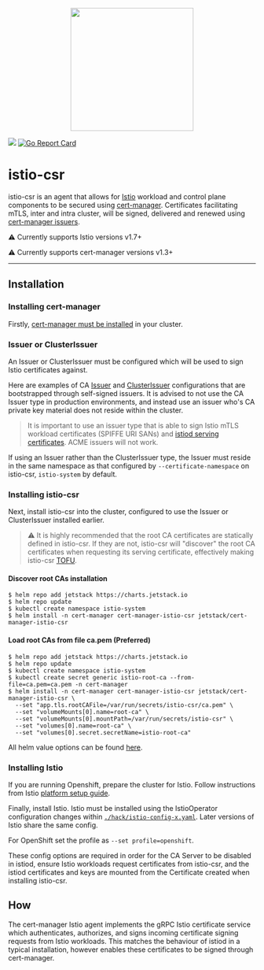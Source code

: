 <p align="center"><img src="https://github.com/jetstack/cert-manager/blob/master/logo/logo.png" width="250x" /></p>
</a>
<a href="https://godoc.org/github.com/cert-manager/istio-csr"><img src="https://godoc.org/github.com/cert-manager/istio-csr?status.svg"></a>
<a href="https://goreportcard.com/report/github.com/cert-manager/istio-csr"><img alt="Go Report Card" src="https://goreportcard.com/badge/github.com/cert-manager/istio-csr" /></a></p>

# istio-csr

istio-csr is an agent that allows for [Istio](https://istio.io) workload and
control plane components to be secured using
[cert-manager](https://cert-manager.io). Certificates facilitating mTLS, inter
and intra cluster, will be signed, delivered and renewed using [cert-manager
issuers](https://cert-manager.io/docs/concepts/issuer).

⚠️ Currently supports Istio versions v1.7+

⚠️ Currently supports cert-manager versions v1.3+

---

## Installation

### Installing cert-manager

Firstly, [cert-manager must be
installed](https://cert-manager.io/docs/installation/) in your cluster.

### Issuer or ClusterIssuer
An Issuer or ClusterIssuer must be configured which will be used to sign Istio
certificates against.

Here are examples of CA [Issuer](./docs/example-issuer.yaml) and
[ClusterIssuer](./docs/example-cluster-issuer.yaml) configurations that are
bootstrapped through self-signed issuers. It is advised to not use the CA Issuer
type in production environments, and instead use an issuer who's CA private key
material does not reside within the cluster.

> It is important to use an issuer type that is able to sign Istio mTLS workload
> certificates (SPIFFE URI SANs) and
> [istiod serving certificates](./deploy/charts/istio-csr/templates/certificate.yaml).
> ACME issuers will not work.

If using an Issuer rather than the ClusterIssuer type, the Issuer must reside in
the same namespace as that configured by `--certificate-namespace` on istio-csr,
`istio-system` by default.

### Installing istio-csr

Next, install istio-csr into the cluster, configured to use the Issuer or
ClusterIssuer installed earlier.

> ⚠️ It is highly recommended that the root CA certificates are statically
> defined in istio-csr. If they are not, istio-csr will "discover" the root CA
> certificates when requesting its serving certificate, effectively making
> istio-csr [TOFU](https://en.wikipedia.org/wiki/Trust_on_first_use).

#### Discover root CAs installation

```terminal
$ helm repo add jetstack https://charts.jetstack.io
$ helm repo update
$ kubectl create namespace istio-system
$ helm install -n cert-manager cert-manager-istio-csr jetstack/cert-manager-istio-csr
```

#### Load root CAs from file ca.pem (Preferred)

```terminal
$ helm repo add jetstack https://charts.jetstack.io
$ helm repo update
$ kubectl create namespace istio-system
$ kubectl create secret generic istio-root-ca --from-file=ca.pem=ca.pem -n cert-manager
$ helm install -n cert-manager cert-manager-istio-csr jetstack/cert-manager-istio-csr \
  --set "app.tls.rootCAFile=/var/run/secrets/istio-csr/ca.pem" \
  --set "volumeMounts[0].name=root-ca" \
  --set "volumeMounts[0].mountPath=/var/run/secrets/istio-csr" \
  --set "volumes[0].name=root-ca" \
  --set "volumes[0].secret.secretName=istio-root-ca"
```

All helm value options can be found [here](./deploy/charts/istio-csr/README.md).

### Installing Istio

If you are running Openshift, prepare the cluster for Istio.
Follow instructions from Istio [platform setup
guide](https://istio.io/latest/docs/setup/platform-setup/openshift/).

Finally, install Istio. Istio must be installed using the IstioOperator
configuration changes within
[`./hack/istio-config-x.yaml`](./hack/istio-config-1.10.0.yaml). Later versions
of Istio share the same config.

For OpenShift set the profile as `--set profile=openshift`.

These config options are required in order for the CA Server to be disabled in
istiod, ensure Istio workloads request certificates from istio-csr, and the
istiod certificates and keys are mounted from the Certificate created when
installing istio-csr.


## How

The cert-manager Istio agent implements the gRPC Istio certificate service which
authenticates, authorizes, and signs incoming certificate signing requests from
Istio workloads. This matches the behaviour of istiod in a typical installation,
however enables these certificates to be signed through cert-manager.
